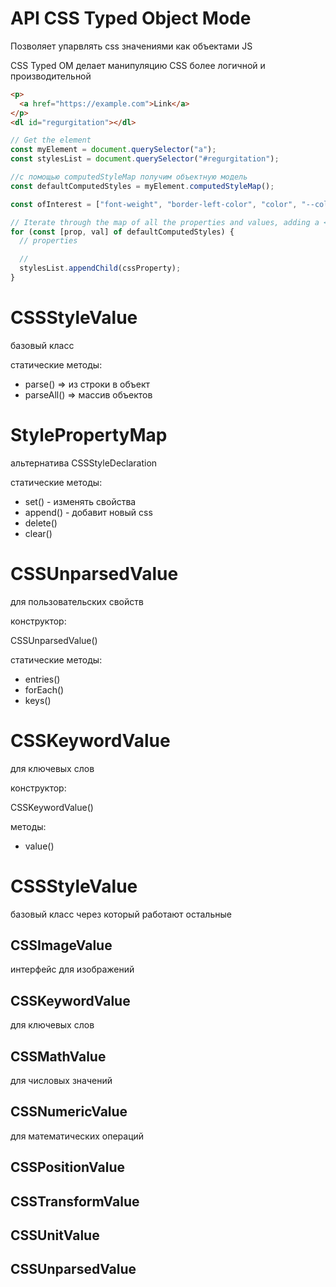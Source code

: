 # API CSS Typed Object Mode

Позволяет упарвлять css значениями как объектами JS

CSS Typed OM делает манипуляцию CSS более логичной и производительной

```html
<p>
  <a href="https://example.com">Link</a>
</p>
<dl id="regurgitation"></dl>
```

```js
// Get the element
const myElement = document.querySelector("a");
const stylesList = document.querySelector("#regurgitation");

//с помощью computedStyleMap получим объектную модель
const defaultComputedStyles = myElement.computedStyleMap();

const ofInterest = ["font-weight", "border-left-color", "color", "--color"];

// Iterate through the map of all the properties and values, adding a <dt> and <dd> for each
for (const [prop, val] of defaultComputedStyles) {
  // properties

  //
  stylesList.appendChild(cssProperty);
}
```

# CSSStyleValue

базовый класс

статические методы:

- parse() ⇒ из строки в объект
- parseAll() ⇒ массив объектов

# StylePropertyMap

альтернатива CSSStyleDeclaration

статические методы:

- set() - изменять свойства
- append() - добавит новый css
- delete()
- clear()

# CSSUnparsedValue

для пользовательских свойств

конструктор:

CSSUnparsedValue()

статические методы:

- entries()
- forEach()
- keys()

# CSSKeywordValue

для ключевых слов

конструктор:

CSSKeywordValue()

методы:

- value()

# CSSStyleValue

базовый класс через который работают остальные

## CSSImageValue

интерфейс для изображений

## CSSKeywordValue

для ключевых слов

## CSSMathValue

для числовых значений

## CSSNumericValue

для математических операций

## CSSPositionValue

## CSSTransformValue

## CSSUnitValue

## CSSUnparsedValue
